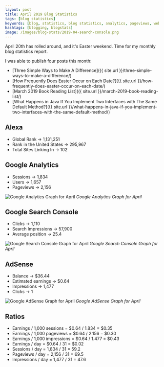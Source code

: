 ```yaml
---
layout: post
title: April 2019 Blog Statistics
tags: [blog statistics]
keywords: [blog, statistics, blog statistics, analytics, pageviews, webmaster, webmaster tools, alexa, google]
hashtags: [blogging, blogstats]
image: /images/blog-stats/2019-04-search-console.png
---
```


April 20th has rolled around, and it's Easter weekend. Time for my monthly blog statistics report.

I was able to publish four posts this month:

* [Three Simple Ways to Make A Difference]({{ site.url }}/three-simple-ways-to-make-a-difference/)
* [How Frequently Does Easter Occur on Each Date?]({{ site.url }}/how-frequently-does-easter-occur-on-each-date/)
* [March 2019 Book Reading List]({{ site.url }}/march-2019-book-reading-list/)
* [What Happens in Java If You Implement Two Interfaces with The Same Default Method?]({{ site.url }}/what-happens-in-java-if-you-implement-two-interfaces-with-the-same-default-method/)

## Alexa

* Global Rank &rarr; 1,131,251
* Rank in the United States &rarr; 295,967
* Total Sites Linking In &rarr; 102

## Google Analytics

* Sessions &rarr; 1,834
* Users &rarr; 1,657
* Pageviews &rarr; 2,156

![Google Analytics Graph for April](/images/blog-stats/2019-04-stats.png)
*Google Analytics Graph for April*

## Google Search Console

* Clicks &rarr; 1,110
* Search Impressions &rarr; 57,900
* Average position &rarr; 25.4

![Google Search Console Graph for April](/images/blog-stats/2019-04-search-console.png)
*Google Search Console Graph for April*

## AdSense

* Balance &rarr; $36.44
* Estimated earnings &rarr; $0.64
* Impressions &rarr; 1,477
* Clicks &rarr; 1

![Google AdSense Graph for April](/images/blog-stats/2019-04-adsense.png)
*Google AdSense Graph for April*

## Ratios

* Earnings / 1,000 sessions = $0.64 / 1.834 = $0.35
* Earnings / 1,000 pageviews = $0.64 / 2.156 = $0.30
* Earnings / 1,000 impressions = $0.64 / 1.477 = $0.43
* Earnings / day = $0.64 / 31 = $0.02
* Sessions / day = 1,834 / 31 = 59.2
* Pageviews / day = 2,156 / 31 = 69.5
* Impressions / day = 1,477 / 31 = 47.6